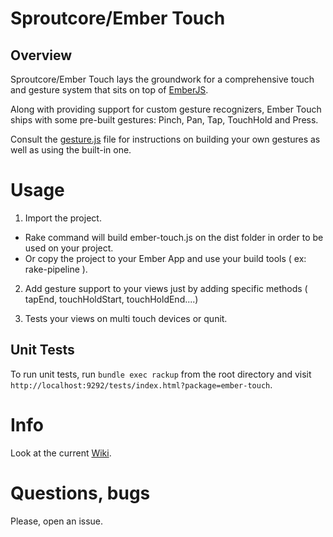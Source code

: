 # Sproutcore/Ember Touch

## Overview
Sproutcore/Ember Touch lays the groundwork for a comprehensive touch and
gesture system that sits on top of [EmberJS](https://github.com/emberjs/ember.js).

Along with providing support for custom gesture recognizers, Ember
Touch ships with some pre-built gestures: Pinch, Pan, Tap, TouchHold and
Press.

Consult the [gesture.js](https://github.com/emberjs-addons/sproutcore-touch/blob/master/packages/ember-touch/lib/system/gesture.js) file for instructions on building your own gestures as well as using the built-in one.

# Usage

1. Import the project.

  - Rake command will build ember-touch.js on the dist folder in order to be used on your project.
  - Or copy the project to your Ember App and use your build tools ( ex: rake-pipeline ).

2. Add gesture support to your views just by adding specific methods (
   tapEnd, touchHoldStart, touchHoldEnd....)

3. Tests your views on multi touch devices or qunit.
   
## Unit Tests

To run unit tests, run `bundle exec rackup` from the root directory and visit
`http://localhost:9292/tests/index.html?package=ember-touch`.


# Info

Look at the current [Wiki](https://github.com/emberjs-addons/sproutcore-touch).

# Questions, bugs

Please, open an issue.
